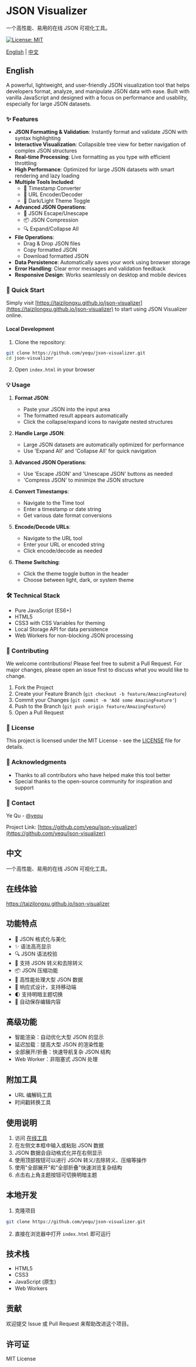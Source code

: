 # JSON Visualizer

一个高性能、易用的在线 JSON 可视化工具。

[![License: MIT](https://img.shields.io/badge/License-MIT-yellow.svg)](https://opensource.org/licenses/MIT)

[English](#english) | [中文](#中文)

## English

A powerful, lightweight, and user-friendly JSON visualization tool that helps developers format, analyze, and manipulate JSON data with ease. Built with vanilla JavaScript and designed with a focus on performance and usability, especially for large JSON datasets.

### ✨ Features

- **JSON Formatting & Validation**: Instantly format and validate JSON with syntax highlighting
- **Interactive Visualization**: Collapsible tree view for better navigation of complex JSON structures
- **Real-time Processing**: Live formatting as you type with efficient throttling
- **High Performance**: Optimized for large JSON datasets with smart rendering and lazy loading
- **Multiple Tools Included**:
  - 🔄 Timestamp Converter
  - 🔗 URL Encoder/Decoder
  - 🎨 Dark/Light Theme Toggle
- **Advanced JSON Operations**:
  - 🔄 JSON Escape/Unescape
  - 📦 JSON Compression
  - 🔍 Expand/Collapse All
- **File Operations**:
  - Drag & Drop JSON files
  - Copy formatted JSON
  - Download formatted JSON
- **Data Persistence**: Automatically saves your work using browser storage
- **Error Handling**: Clear error messages and validation feedback
- **Responsive Design**: Works seamlessly on desktop and mobile devices

### 🚀 Quick Start

Simply visit [https://taizilongxu.github.io/json-visualizer](https://taizilongxu.github.io/json-visualizer) to start using JSON Visualizer online.

#### Local Development

1. Clone the repository:
```bash
git clone https://github.com/yequ/json-visualizer.git
cd json-visualizer
```

2. Open `index.html` in your browser

### 💡 Usage

1. **Format JSON**:
   - Paste your JSON into the input area
   - The formatted result appears automatically
   - Click the collapse/expand icons to navigate nested structures

2. **Handle Large JSON**:
   - Large JSON datasets are automatically optimized for performance
   - Use 'Expand All' and 'Collapse All' for quick navigation

3. **Advanced JSON Operations**:
   - Use 'Escape JSON' and 'Unescape JSON' buttons as needed
   - 'Compress JSON' to minimize the JSON structure

4. **Convert Timestamps**:
   - Navigate to the Time tool
   - Enter a timestamp or date string
   - Get various date format conversions

5. **Encode/Decode URLs**:
   - Navigate to the URL tool
   - Enter your URL or encoded string
   - Click encode/decode as needed

6. **Theme Switching**:
   - Click the theme toggle button in the header
   - Choose between light, dark, or system theme

### 🛠 Technical Stack

- Pure JavaScript (ES6+)
- HTML5
- CSS3 with CSS Variables for theming
- Local Storage API for data persistence
- Web Workers for non-blocking JSON processing

### 🤝 Contributing

We welcome contributions! Please feel free to submit a Pull Request. For major changes, please open an issue first to discuss what you would like to change.

1. Fork the Project
2. Create your Feature Branch (`git checkout -b feature/AmazingFeature`)
3. Commit your Changes (`git commit -m 'Add some AmazingFeature'`)
4. Push to the Branch (`git push origin feature/AmazingFeature`)
5. Open a Pull Request

### 📝 License

This project is licensed under the MIT License - see the [LICENSE](LICENSE) file for details.

### 🙏 Acknowledgments

- Thanks to all contributors who have helped make this tool better
- Special thanks to the open-source community for inspiration and support

### 📧 Contact

Ye Qu - [@yequ](https://github.com/yequ)

Project Link: [https://github.com/yequ/json-visualizer](https://github.com/yequ/json-visualizer)

## 中文

一个高性能、易用的在线 JSON 可视化工具。

## 在线体验
https://taizilongxu.github.io/json-visualizer

## 功能特点

- 🎨 JSON 格式化与美化
- ✨ 语法高亮显示
- 🔍 JSON 语法校验
- 🔄 支持 JSON 转义和去除转义
- 📦 JSON 压缩功能
- 🚀 高性能处理大型 JSON 数据
- 📱 响应式设计，支持移动端
- 🌓 支持明暗主题切换
- 💾 自动保存编辑内容

## 高级功能

- 智能渲染：自动优化大型 JSON 的显示
- 延迟加载：提高大型 JSON 的渲染性能
- 全部展开/折叠：快速导航复杂 JSON 结构
- Web Worker：非阻塞式 JSON 处理

## 附加工具

- URL 编解码工具
- 时间戳转换工具

## 使用说明

1. 访问 [在线工具](https://taizilongxu.github.io/json-visualizer)
2. 在左侧文本框中输入或粘贴 JSON 数据
3. JSON 数据会自动格式化并在右侧显示
4. 使用顶部按钮可以进行 JSON 转义/去除转义、压缩等操作
5. 使用"全部展开"和"全部折叠"快速浏览复杂结构
6. 点击右上角主题按钮可切换明暗主题

## 本地开发

1. 克隆项目
```bash
git clone https://github.com/yequ/json-visualizer.git
```

2. 直接在浏览器中打开 `index.html` 即可运行

## 技术栈

- HTML5
- CSS3
- JavaScript (原生)
- Web Workers

## 贡献

欢迎提交 Issue 或 Pull Request 来帮助改进这个项目。

## 许可证

MIT License
